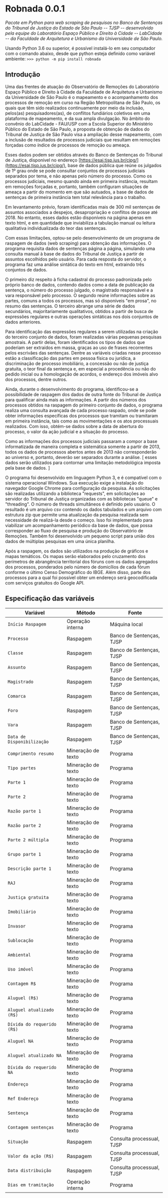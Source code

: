 # Robnada 0.0.1
*Pacote em Python para web scraping de pesquisas no Banco de Sentenças do Tribunal de Justiça do Estado de São Paulo -- TJSP -- desenvolvido pela equipe do Laboratório Espaço Público e Direito à Cidade -- LabCidade -- da Faculdade de Arquitetura e Urbanismo da Universidade de São Paulo.*

Usando Python 3.6 ou superior, é possível instalá-lo em seu computador com o comando abaixo, desde que python esteja definido como variável ambiente:
`>>> python -m pip install robnada`

## Introdução
Uma das frentes de atuação do Observatório de Remoções do Laboratório Espaço Público e Direito à Cidade da Faculdade de Arquitetura e Urbanismo da Universidade de São Paulo é o mapeamento e o acompanhamento dos processos de remoção em curso na Região Metropolitana de São Paulo, os quais que têm sido realizados continuamente por meio da inclusão, pelos(as) pesquisadores(as), de conflitos fundiários coletivos em uma plataforma de mapeamento, e da sua ampla divulgação. No âmbito do convênio do LabCidade - FAU/USP com a Escola Superior do Ministério Público do Estado de São Paulo, a proposta de obtenção de dados do Tribunal de Justiça de São Paulo visa a ampliação desse mapeamento, com a inclusão de resultados de processos judiciais que resultam em remoções forçadas como índice de processos de remoção ou ameaça.

Esses dados podem ser obtidos através do Banco de Sentenças do Tribunal de Justiça, disponível no endereço [https://esaj.tjsp.jus.br/cjpg/](https://esaj.tjsp.jus.br/cjpg/), base de dados pública que reúne os julgados de 1º grau onde se pode consultar conjuntos de processos judiciais separados por tema, e não apenas pelo número do processo. Como os processos judiciais, mesmo quando ainda em primeira instância, resultam em remoções forçadas e, portanto, também configuram situações de ameaça a partir do momento em que são autuados, a base de dados de sentenças de primeira instância tem total relevância para o trabalho.

Em levantamento prévio, foram identificadas mais de 300 mil sentenças de assuntos associados a despejos, desapropriação e conflitos de posse até 2018. No entanto, esses dados estão disponíveis na página apenas em texto html, e em quantidade que inviabiliza a tabulação manual ou leitura qualitativa individualizada do teor das sentenças.

Com essas limitações, optou-se pelo desenvolvimento de um programa de raspagem de dados (web scraping) para obtenção das informações. O programa requisita dados de sentenças página a página, simulando uma consulta manual à base de dados do Tribunal de Justiça a partir de assuntos escolhidos pelo usuário. Para cada resposta do servidor, o programa faz uma análise sintática do texto em html, extraindo três conjuntos de dados.

O primeiro diz respeito à ficha cadastral do processo padronizada pelo próprio banco de dados, contendo dados como a data de publicação da sentença, o número do processo julgado, o magistrado responsável e a vara responsável pelo processo. O segundo reúne informações sobre as partes, comuns a todos os processos, mas só disponíveis "em prosa", no resumo das sentenças. O terceiro abrange uma série de dados secundários, majoritariamente qualitativos, obtidos a partir de busca de expressões regulares e outras operações sintáticas nos dois conjuntos de dados anteriores.

Para identificação das expressões regulares a serem utilizadas na criação do terceiro conjunto de dados, foram realizadas várias pequenas pesquisas amostrais. A partir delas, foram identificados os tipos de dados que poderiam ser extraídos em massa, graças ao uso de frases recorrentes pelos escrivães das sentenças. Dentre as variáveis criadas nesse processo estão a classificação das partes em pessoa física ou jurídica, a discriminação de processo imobiliário, a concessão ou não de justiça gratuita, o teor final da sentença e, em especial a procedência ou não do pedido inicial ou a homologação de acordos, o endereço dos imóveis alvo dos processos, dentre outros.

Ainda, durante o desenvolvimento do programa, identificou-se a possibilidade de raspagem dos dados de outra fonte do Tribunal de Justiça para qualificar ainda mais as informações. A partir dos números dos processos obtidos na raspagem do primeiro conjunto de dados, o programa realiza uma consulta avançada de cada processo raspado, onde se pode obter informações específicas dos processos que tramitam ou tramitaram em primeira instância, tais como as movimentações e os atos processuais realizados. Com isso, obtém-se dados sobre a data de abertura do processo, o valor da ação judicial e a situação do processo.

Como as informações dos processos judiciais passaram a compor a base informatizada de maneira completa e sistemática somente a partir de 2013, todos os dados de processos abertos antes de 2013 não corresponderão ao universo e, portanto, deverão ser separados durante a análise. [ esses dados serão utilizados para contornar uma limitação metodológica imposta pela base de dados. ]

O programa foi desenvolvido em linguagem Python 3, e é compatível com o sistema operacional Windows. Sua execução exige a instalação do navegador Google Chrome para configuração da pesquisa. As solicitações são realizadas utilizando a biblioteca "requests", em solicitações ao servidor do Tribunal de Justiça organizadas com as bibliotecas "queue" e "threading". O número de threads simultâneos é definido pelo usuário. O resultado é um arquivo csv contendo os dados tabulados e um arquivo com estrutura zip que permite uma atualização da pesquisa realizada sem necessidade de realizá-la desde o começo. Isso foi implementado para viabilizar um acompanhamento periódico da base de dados, que possa corresponder ao fluxo de pesquisa e produção do Observatório de Remoções. Também foi desenvolvido um pequeno script para união dos dados de múltiplas pesquisas em uma única planilha.

Após a raspagem, os dados são utilizados na produção de gráficos e mapas temáticos. Os mapas serão elaborados pelo cruzamento dos perímetros de abrangência territorial dos fóruns com os dados agregados dos processos, ponderados pelo número de domicílios de cada fórum conforme o último Censo Demográfico do IBGE. Além disso, parte dos processos para a qual foi possível obter um endereço será geocodificada com serviços gratuitos do Google API.

## Especificação das variáveis

|Variável|Método|Fonte|
|---|---|---|
|`Início Raspagem`|Operação interna|Máquina local|
|`Processo`|Raspagem|Banco de Sentenças, TJSP|
|`Classe`|Raspagem|Banco de Sentenças, TJSP|
|`Assunto`|Raspagem|Banco de Sentenças, TJSP|
|`Magistrado`|Raspagem|Banco de Sentenças, TJSP|
|`Comarca`|Raspagem|Banco de Sentenças, TJSP|
|`Foro`|Raspagem|Banco de Sentenças, TJSP|
|`Vara`|Raspagem|Banco de Sentenças, TJSP|
|`Data de Disponibilização`|Raspagem|Banco de Sentenças, TJSP|
|`Comprimento resumo`|Mineração de texto|Programa|
|`Tipo partes`|Mineração de texto|Programa|
|`Parte 1`|Mineração de texto|Programa|
|`Parte 2`|Mineração de texto|Programa|
|`Razão parte 1`|Mineração de texto|Programa|
|`Razão parte 2`|Mineração de texto|Programa|
|`Parte 2 múltipla`|Mineração de texto|Programa|
|`Grupo parte 1`|Mineração de texto|Programa|
|`Descrição parte 1`|Mineração de texto|Programa|
|`RAJ`|Mineração de texto|Programa|
|`Justiça gratuita`|Mineração de texto|Programa|
|`Imobiliário`|Mineração de texto|Programa|
|`Invasor`|Mineração de texto|Programa|
|`Sublocação`|Mineração de texto|Programa|
|`Ambiental`|Mineração de texto|Programa|
|`Uso imóvel`|Mineração de texto|Programa|
|`Contagem R$`|Mineração de texto|Programa|
|`Aluguel (R$)`|Mineração de texto|Programa|
|`Aluguel atualizado (R$)`|Mineração de texto|Programa|
|`Dívida do requerido (R$)`|Mineração de texto|Programa|
|`Aluguel NA`|Mineração de texto|Programa|
|`Aluguel atualizado NA`|Mineração de texto|Programa|
|`Dívida do requerido NA`|Mineração de texto|Programa|
|`Endereço`|Mineração de texto|Programa|
|`Ref Endereço`|Mineração de texto|Programa|
|`Sentença`|Mineração de texto|Programa|
|`Contagem sentenças`|Mineração de texto|Programa|
|`Situação`|Raspagem|Consulta processual, TJSP|
|`Valor da ação (R$)`|Raspagem|Consulta processual, TJSP|
|`Data distribuição`|Raspagem|Consulta processual, TJSP|
|`Dias em tramitação`|Operação interna|Programa|